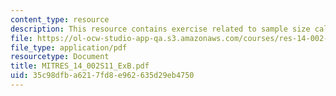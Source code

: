 ```yaml
---
content_type: resource
description: This resource contains exercise related to sample size calculations.
file: https://ol-ocw-studio-app-qa.s3.amazonaws.com/courses/res-14-002-abdul-latif-jameel-poverty-action-lab-executive-training-evaluating-social-programs-2011-spring-2011/35c98dfba6217fd8e962635d29eb4750_MITRES_14_002S11_ExB.pdf
file_type: application/pdf
resourcetype: Document
title: MITRES_14_002S11_ExB.pdf
uid: 35c98dfb-a621-7fd8-e962-635d29eb4750
---
```

